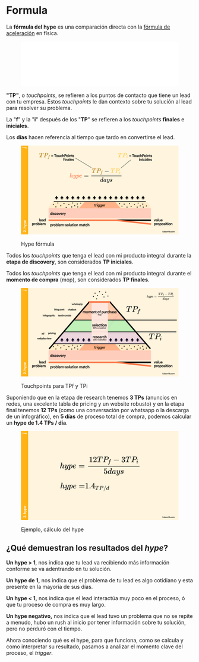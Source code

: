 # Formula

La **fórmula del hype** es una comparación directa con la [fórmula de aceleración](http://hyperphysics.phy-astr.gsu.edu/hbasees/mot.html) en física.



<figure><img src="../.gitbook/assets/HYPEFORMULA.png" alt=""><figcaption></figcaption></figure>



**"TP"**, o _touchpoints_, se refieren a los puntos de contacto que tiene un lead con tu empresa. Estos _touchpoints_ le dan contexto sobre tu solución al lead para resolver su problema.

La "**f**" y la "**i**" después de los "**TP**" se refieren a los _touchpoints_ **finales** e **iniciales**.

Los **días** hacen referencia al tiempo que tardo en convertirse el lead.

<figure><img src="../.gitbook/assets/hypeformulaslide.png" alt=""><figcaption><p>Hype fórmula</p></figcaption></figure>

Todos los _touchpoints_ que tenga el lead con mi producto integral durante la **etapa de discovery**, son considerados **TP iniciales**.

Todos los _touchpoints_ que tenga el lead con mi producto integral durante el **momento de compra** (mop), son considerados **TP finales**.

<figure><img src="../.gitbook/assets/funnelhype.png" alt=""><figcaption><p>Touchpoints para TPf y TPi</p></figcaption></figure>

Suponiendo que en la etapa de research tenemos **3 TPs** (anuncios en redes, una excelente tabla de pricing y un website robusto) y en la etapa final tenemos **12 TPs** (como una conversación por whatsapp o la descarga de un infográfico), en **5 días** de proceso total de compra, podemos calcular un **hype de 1.4 TPs / día**.

<figure><img src="../.gitbook/assets/Frame 39 (1).png" alt=""><figcaption><p>Ejemplo, cálculo del hype</p></figcaption></figure>

## ¿Qué demuestran los resultados del _hype_?

**Un hype > 1**, nos indica que tu lead va recibiendo más información conforme se va adentrando en tu solución.

**Un hype de 1,** nos indica que el problema de tu lead es algo cotidiano y esta presente en la mayoría de sus días.

**Un hype < 1,** nos indica que el lead interactúa muy poco en el proceso, ó que tu proceso de compra es muy largo.

**Un hype negativo,** nos indica que el lead tuvo un problema que no se repite a menudo, hubo un rush al inicio por tener información sobre tu solución, pero no perduró con el tiempo.



Ahora conociendo qué es el hype, para que funciona, como se calcula y como interpretar su resultado, pasamos a analizar el momento clave del proceso, el _trigger_.

